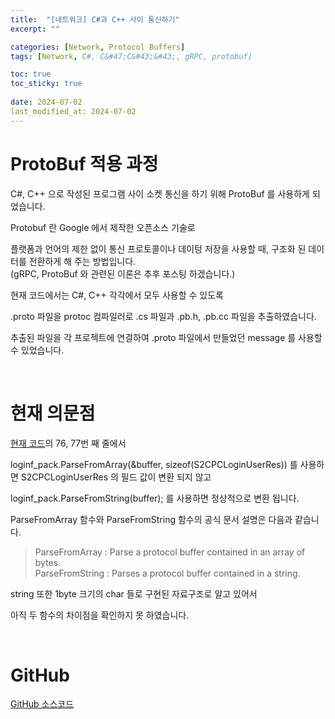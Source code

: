 ```yaml
---
title:  "[네트워크] C#과 C++ 사이 통신하기"
excerpt: ""

categories: [Network, Protocol Buffers]
tags: [Network, C#, C&#47;C&#43;&#43;, gRPC, protobuf]

toc: true
toc_sticky: true
 
date: 2024-07-02
last_modified_at: 2024-07-02
---
```


# ProtoBuf 적용 과정

C#, C++ 으로 작성된 프로그램 사이 소켓 통신을 하기 위해 ProtoBuf 를 사용하게 되었습니다.  

Protobuf 란 Google 에서 제작한 오픈소스 기술로 

플랫폼과 언어의 제한 없이 통신 프로토콜이나 데이텅 저장을 사용할 때, 구조화 된 데이터를 전환하게 해 주는 방법입니다.  
(gRPC, ProtoBuf 와 관련된 이론은 추후 포스팅 하겠습니다.)  

현재 코드에서는 C#, C++ 각각에서 모두 사용할 수 있도록  

.proto 파일을 protoc 컴파일러로 .cs 파일과 .pb.h, .pb.cc 파일을 추출하였습니다.  

추출된 파일을 각 프로젝트에 연결하여 .proto 파일에서 만들었던 message 를 사용할 수 있었습니다.  

<br/>

# 현재 의문점

[현재 코드](https://github.com/Mgcllee/RHTF/blob/main/RHTF_Server/RHTFStageServer/Main.cpp)의 76, 77번 째 줄에서  

loginf_pack.ParseFromArray(&buffer, sizeof(S2CPCLoginUserRes)) 를 사용하면 S2CPCLoginUserRes 의 필드 값이 변환 되지 않고  

loginf_pack.ParseFromString(buffer); 를 사용하면 정상적으로 변환 됩니다.  

ParseFromArray 함수와 ParseFromString 함수의 공식 문서 설명은 다음과 같습니다.  

> ParseFromArray : Parse a protocol buffer contained in an array of bytes.  
> ParseFromString : Parses a protocol buffer contained in a string.  

string 또한 1byte 크기의 char 들로 구현된 자료구조로 알고 있어서  

아직 두 함수의 차이점을 확인하지 못 하였습니다.  

<br/>

# GitHub
[GitHub 소스코드](https://github.com/Mgcllee/RHTF/tree/main/RHTF_Server)  
